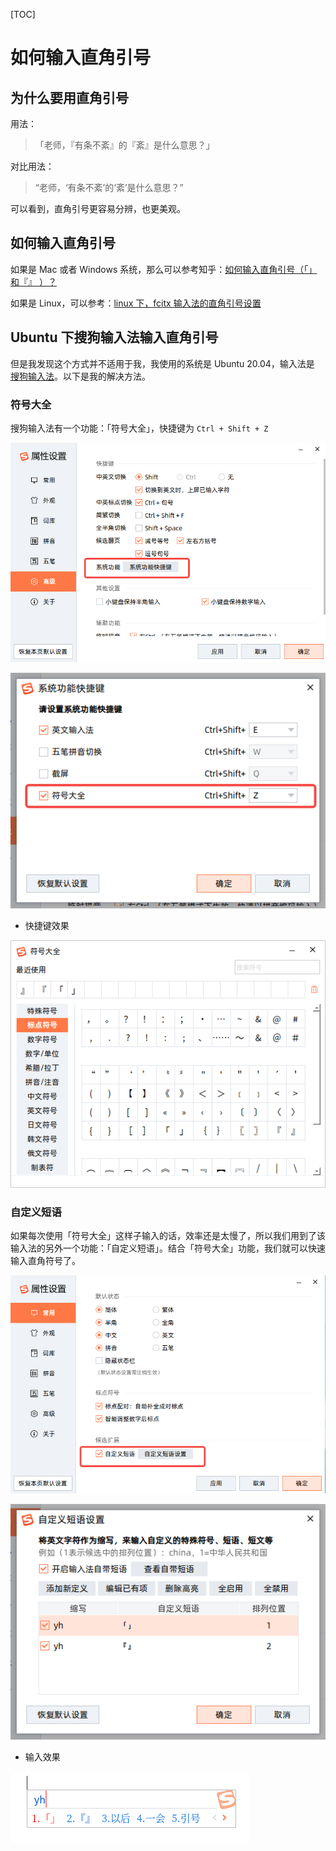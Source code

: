 [TOC]

# 如何输入直角引号

## 为什么要用直角引号

用法：

> 「老师，『有条不紊』的『紊』是什么意思？」

对比用法：

> “老师，‘有条不紊’的‘紊’是什么意思？”

可以看到，直角引号更容易分辨，也更美观。

## 如何输入直角引号

如果是 Mac 或者 Windows 系统，那么可以参考知乎：[如何输入直角引号（「」和『』 ）？](https://www.zhihu.com/question/19755746)

如果是 Linux，可以参考：[linux 下，fcitx 输入法的直角引号设置](https://www.xianmin.org/post/linux-fcitx-punc/)

## Ubuntu 下搜狗输入法输入直角引号

但是我发现这个方式并不适用于我，我使用的系统是 Ubuntu 20.04，输入法是 [搜狗输入法](https://shurufa.sogou.com/)。以下是我的解决方法。

### 符号大全

搜狗输入法有一个功能：「符号大全」，快捷键为 `Ctrl + Shift + Z`

![符号大全（1）](./.如何输入直角引号.assets/符号大全（1）.png)

![符号大全（2）](./.如何输入直角引号.assets/符号大全（2）.png)

- 快捷键效果

![符号大全（3）](./.如何输入直角引号.assets/符号大全（3）.png)

### 自定义短语

如果每次使用「符号大全」这样子输入的话，效率还是太慢了，所以我们用到了该输入法的另外一个功能：「自定义短语」。结合「符号大全」功能，我们就可以快速输入直角符号了。

![自定义短语（1）](./.如何输入直角引号.assets/自定义短语（1）.png)

![自定义短语（2）](./.如何输入直角引号.assets/自定义短语（2）.png)

- 输入效果

![自定义短语（3）](./.如何输入直角引号.assets/自定义短语（3）.png)

